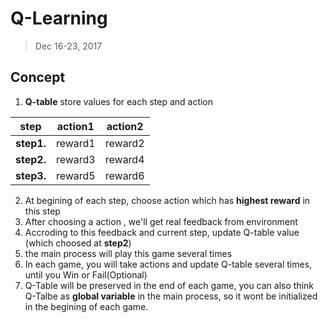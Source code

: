 # Q-Learning
> Dec 16-23, 2017

## Concept
1. **Q-table** store values for each step and action

| step          | action1       | action2   |
| ------------- |:-------------:| :--------:|
| **step1.**    | reward1		|reward2	|
| **step2.**    | reward3       |reward4    |
| **step3.**    | reward5       |reward6    |

2. At begining of each step, choose action which has **highest reward** in this step
3. After choosing a action , we'll get real feedback from environment
4. Accroding to this feedback and current step, update Q-table value (which choosed at **step2**)
5. the main process will play this game several times
6. In each game, you will take actions and update Q-table several times, until you Win or Fail(Optional)
7. Q-Table will be preserved in the end of each game, you can also think Q-Talbe as **global variable** in the main process, so it wont be initialized in the begining of each game.

